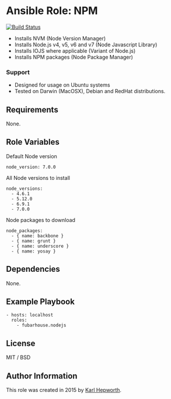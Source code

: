 # Ansible Role: NPM

[![Build Status](https://travis-ci.org/fubarhouse/ansible-role-nodejs.svg?branch=master)](https://travis-ci.org/fubarhouse/ansible-role-nodejs)

* Installs NVM (Node Version Manager)
* Installs Node.js v4, v5, v6 and v7 (Node Javascript Library)
* Installs IOJS where applicable (Variant of Node.js)
* Installs NPM packages (Node Package Manager)

### Support

* Designed for usage on Ubuntu systems
* Tested on Darwin (MacOSX), Debian and RedHat distributions.

## Requirements

  None.

## Role Variables

Default Node version
````
node_version: 7.0.0
````

All Node versions to install
````
node_versions:
  - 4.6.1
  - 5.12.0
  - 6.9.1
  - 7.0.0
````
Node packages to download
````
node_packages:
  - { name: backbone }
  - { name: grunt }
  - { name: underscore }
  - { name: yosay }
````
## Dependencies

  None.

## Example Playbook
````
- hosts: localhost
  roles:
    - fubarhouse.nodejs
````

## License

MIT / BSD

## Author Information

This role was created in 2015 by [Karl Hepworth](https://twitter.com/fubarhouse).